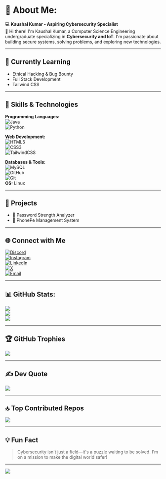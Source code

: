 # 💫 About Me:
💻 **Kaushal Kumar - Aspiring Cybersecurity Specialist**  
👋 Hi there! I'm Kaushal Kumar, a Computer Science Engineering undergraduate specializing in **Cybersecurity and IoT**. I'm passionate about building secure systems, solving problems, and exploring new technologies.

---

## 🌱 Currently Learning
- Ethical Hacking & Bug Bounty  
- Full Stack Development  
- Tailwind CSS  

---

## 🔧 Skills & Technologies
**Programming Languages:**  
![Java](https://img.shields.io/badge/java-%23ED8B00.svg?style=plastic&logo=openjdk&logoColor=white)  
![Python](https://img.shields.io/badge/python-3670A0?style=plastic&logo=python&logoColor=ffdd54)  

**Web Development:**  
![HTML5](https://img.shields.io/badge/html5-%23E34F26.svg?style=plastic&logo=html5&logoColor=white)  
![CSS3](https://img.shields.io/badge/css3-%231572B6.svg?style=plastic&logo=css3&logoColor=white)  
![TailwindCSS](https://img.shields.io/badge/tailwindcss-%2338B2AC.svg?style=plastic&logo=tailwind-css&logoColor=white)

**Databases & Tools:**  
![MySQL](https://img.shields.io/badge/mysql-4479A1.svg?style=plastic&logo=mysql&logoColor=white)  
![GitHub](https://img.shields.io/badge/github-%23121011.svg?style=plastic&logo=github&logoColor=white)  
![Git](https://img.shields.io/badge/git-%23F05033.svg?style=plastic&logo=git&logoColor=white)  
**OS:** Linux

---

## 📂 Projects
- 🔐 Password Strength Analyzer  
- 💸 PhonePe Management System  

---

## 🌐 Connect with Me
[![Discord](https://img.shields.io/badge/Discord-%237289DA.svg?logo=discord&logoColor=white)](https://discord.gg/EpFagyJr)  
[![Instagram](https://img.shields.io/badge/Instagram-%23E4405F.svg?logo=Instagram&logoColor=white)](https://instagram.com/_kaushal.kumar_)  
[![LinkedIn](https://img.shields.io/badge/LinkedIn-%230077B5.svg?logo=linkedin&logoColor=white)](https://www.linkedin.com/in/kaushal00200)  
[![X](https://img.shields.io/badge/X-black.svg?logo=X&logoColor=white)](https://x.com/Kaushal00200)  
[![Email](https://img.shields.io/badge/Email-D14836?logo=gmail&logoColor=white)](mailto:kaushalkumar00200@gmail.com)

---

## 📊 GitHub Stats:
![](https://github-readme-stats.vercel.app/api?username=Kaushalkumar012&theme=tokyonight&hide_border=false)<br/>
![](https://nirzak-streak-stats.vercel.app/?user=Kaushalkumar012&theme=tokyonight&hide_border=false)<br/>
![](https://github-readme-stats.vercel.app/api/top-langs/?username=Kaushalkumar012&theme=tokyonight&hide_border=false&layout=compact)

---

## 🏆 GitHub Trophies
![](https://github-profile-trophy.vercel.app/?username=Kaushalkumar012&theme=monokai&no-frame=false&no-bg=true&margin-w=4)

---

## ✍️ Dev Quote
![](https://quotes-github-readme.vercel.app/api?type=vertical&theme=dark)

---

## 🔝 Top Contributed Repos
![](https://github-contributor-stats.vercel.app/api?username=Kaushalkumar012&limit=5&theme=darcula&combine_all_yearly_contributions=true)

---

## 💡 Fun Fact
> Cybersecurity isn't just a field—it's a puzzle waiting to be solved. I'm on a mission to make the digital world safer!

---

[![](https://visitcount.itsvg.in/api?id=Kaushalkumar012&icon=4&color=6)](https://visitcount.itsvg.in)

<!-- Proudly created with GPRM ( https://gprm.itsvg.in ) -->
